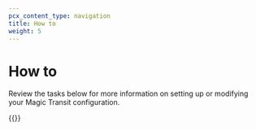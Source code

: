 ```yaml
---
pcx_content_type: navigation
title: How to
weight: 5
---
```


# How to

Review the tasks below for more information on setting up or modifying your Magic Transit configuration.

{{<directory-listing>}}
